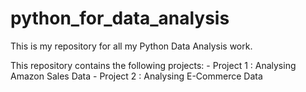 # python_for_data_analysis

This is my repository for all my Python Data Analysis work.

This repository contains the following projects:
    - Project 1 : Analysing Amazon Sales Data
    - Project 2 : Analysing E-Commerce Data
